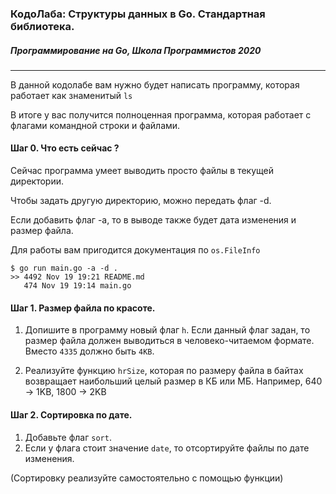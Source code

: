 ### КодоЛаба: Структуры данных в Go. Стандартная библиотека.
##### Программирование на Go, Школа Программистов 2020

***

В данной кодолабе вам нужно будет написать программу, которая работает как знаменитый `ls`

В итоге у вас получится полноценная программа, которая работает с флагами командной строки и файлами.

#### Шаг 0. Что есть сейчас ?

Сейчас программа умеет выводить просто файлы в текущей директории.

Чтобы задать другую директорию, можно передать флаг -d.

Если добавить флаг -a, то в выводе также будет дата изменения и размер файла.

Для работы вам пригодится документация по `os.FileInfo`


```
$ go run main.go -a -d .
>> 4492 Nov 19 19:21 README.md 
   474 Nov 19 19:14 main.go 
```

#### Шаг 1. Размер файла по красоте.

1. Допишите в программу новый флаг `h`. Если данный флаг задан, то размер файла должен выводиться в человеко-читаемом формате. Вместо `4335` должно быть `4KB`.

2. Реализуйте функцию `hrSize`, которая по размеру файла в байтах возвращает наибольший целый размер в КБ или МБ. Например, 640 -> 1KB, 1800 -> 2KB 


#### Шаг 2. Сортировка по дате.

1. Добавьте флаг `sort`.
2. Если у флага стоит значение `date`, то отсортируйте файлы по дате изменения.

(Сортировку реализуйте самостоятельно с помощью функции)

